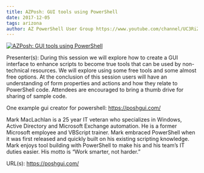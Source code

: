 ```yaml
---
title: AZPosh: GUI tools using PowerShell
date: 2017-12-05
tags: arizona
author: AZ PowerShell User Group https://www.youtube.com/channel/UC3RiZUhPQH9cANYnECWrbFA
---
```


[![AZPosh: GUI tools using PowerShell](https://i2.ytimg.com/vi/ervW7mGQgBY/hqdefault.jpg "AZPosh: GUI tools using PowerShell")](https://www.youtube.com/watch?v=ervW7mGQgBY)

Presenter(s): During this session we will explore how to create a GUI interface to enhance scripts to become true tools that can be used by non-technical resources.
We will explore using some free tools and some almost free options.
At the conclusion of this session users will have an understanding of form properties and actions and how they relate to PowerShell code.
Attendees are encouraged to bring a thumb drive for sharing of sample code.

One example gui creator for powershell: https://poshgui.com/

Mark MacLachlan is a 25 year IT veteran who specializes in Windows, Active Directory and Microsoft Exchange automation.  He is a former Microsoft employee and VBScript trainer.  Mark embraced PowerShell when it was first released and quickly built on his existing scripting knowledge.  Mark enjoys tool building with PowerShell to make his and his team’s IT duties easier.  His motto is “Work smarter, not harder.”

URL(s): https://poshgui.com/
